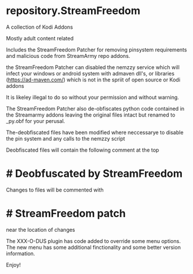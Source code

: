 # repository.StreamFreedom

A collection of Kodi Addons

Mostly adult content related

Includes the StreamFreedom Patcher for removing pinsystem requirements and malicious
code from StreamArmy repo addons.

the StreamFreedom Patcher can disabled the nemzzy service which will infect your windows
or android system with admaven dll's, or libraries (https://ad-maven.com/) 
which is not in the spriit of open source or Kodi addons

It is likeley illegal to do so without your permission and without warning.

The StreamFreedom Patcher also de-obfiscates python code contained in the Streamarmy
addons leaving the original files intact but renamed to <filename>_py.obf for your perusal.

The-deobfiscated files have been modified where neccessarye to disable the pin system 
and any calls to the nemzzy script


Deobfiscated files will contain the following comment at the top 

#  # Deobfuscated by StreamFreedom

Changes to files will be commented with
#  # StreamFreedom patch
near the location of changes


The XXX-O-DUS plugin has code added to override some menu options.
The new menu has some additional finctionality and some better version information.

Enjoy!



